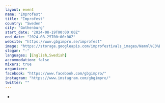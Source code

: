 ```yaml
---
layout: event
name: "Improfest"
title: "Improfest"
country: "Sweden"
city: "Gothenburg"
start_date: "2024-08-19T00:00:00Z"
end_date: "2024-08-25T00:00:00Z"
website: "https://www.gbgimpro.se/improfest"
image: "https://storage.googleapis.com/improfestivals_images/Namnl%C3%B6s%20design%20%282%29%20-%20gbgimpro.png"
slogan: "-"
languages: [English,Swedish]
accommodation: false
mixers: true
organizer: 
facebook: "https://www.facebook.com/gbgimpro/"
instagram: "https://www.instagram.com/gbgimpro/"
twitter: ""
---
```


-


